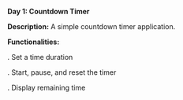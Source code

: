**Day 1: Countdown Timer**

**Description:** A simple countdown timer application.

**Functionalities:**

. Set a time duration


. Start, pause, and reset the timer


. Display remaining time
